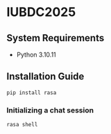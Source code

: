 # IUBDC2025
## System Requirements
- Python 3.10.11
## Installation Guide
```
pip install rasa
```
### Initializing a chat session
```
rasa shell
```
